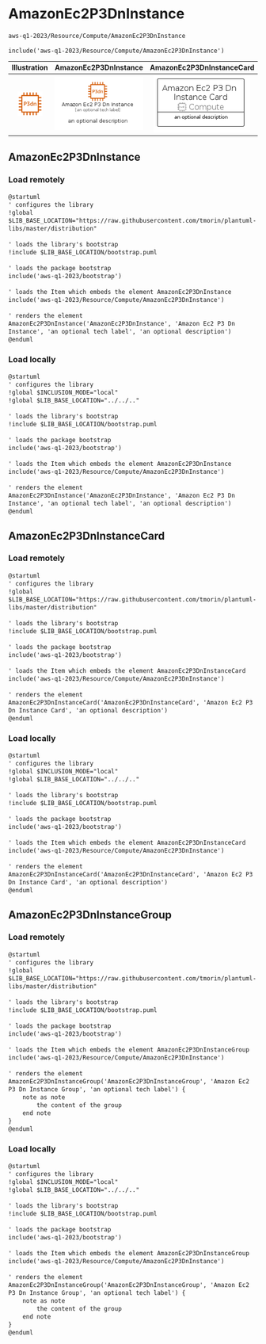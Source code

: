 # AmazonEc2P3DnInstance


```text
aws-q1-2023/Resource/Compute/AmazonEc2P3DnInstance
```

```text
include('aws-q1-2023/Resource/Compute/AmazonEc2P3DnInstance')
```



| Illustration | AmazonEc2P3DnInstance | AmazonEc2P3DnInstanceCard | AmazonEc2P3DnInstanceGroup |
| :---: | :---: | :---: | :---: |
| ![illustration for Illustration](../../../aws-q1-2023/Resource/Compute/AmazonEc2P3DnInstance.png) | ![illustration for AmazonEc2P3DnInstance](../../../aws-q1-2023/Resource/Compute/AmazonEc2P3DnInstance.Local.png) | ![illustration for AmazonEc2P3DnInstanceCard](../../../aws-q1-2023/Resource/Compute/AmazonEc2P3DnInstanceCard.Local.png) | ![illustration for AmazonEc2P3DnInstanceGroup](../../../aws-q1-2023/Resource/Compute/AmazonEc2P3DnInstanceGroup.Local.png) |




## AmazonEc2P3DnInstance

### Load remotely
```plantuml
@startuml
' configures the library
!global $LIB_BASE_LOCATION="https://raw.githubusercontent.com/tmorin/plantuml-libs/master/distribution"

' loads the library's bootstrap
!include $LIB_BASE_LOCATION/bootstrap.puml

' loads the package bootstrap
include('aws-q1-2023/bootstrap')

' loads the Item which embeds the element AmazonEc2P3DnInstance
include('aws-q1-2023/Resource/Compute/AmazonEc2P3DnInstance')

' renders the element
AmazonEc2P3DnInstance('AmazonEc2P3DnInstance', 'Amazon Ec2 P3 Dn Instance', 'an optional tech label', 'an optional description')
@enduml
```

### Load locally
```plantuml
@startuml
' configures the library
!global $INCLUSION_MODE="local"
!global $LIB_BASE_LOCATION="../../.."

' loads the library's bootstrap
!include $LIB_BASE_LOCATION/bootstrap.puml

' loads the package bootstrap
include('aws-q1-2023/bootstrap')

' loads the Item which embeds the element AmazonEc2P3DnInstance
include('aws-q1-2023/Resource/Compute/AmazonEc2P3DnInstance')

' renders the element
AmazonEc2P3DnInstance('AmazonEc2P3DnInstance', 'Amazon Ec2 P3 Dn Instance', 'an optional tech label', 'an optional description')
@enduml
```

## AmazonEc2P3DnInstanceCard

### Load remotely
```plantuml
@startuml
' configures the library
!global $LIB_BASE_LOCATION="https://raw.githubusercontent.com/tmorin/plantuml-libs/master/distribution"

' loads the library's bootstrap
!include $LIB_BASE_LOCATION/bootstrap.puml

' loads the package bootstrap
include('aws-q1-2023/bootstrap')

' loads the Item which embeds the element AmazonEc2P3DnInstanceCard
include('aws-q1-2023/Resource/Compute/AmazonEc2P3DnInstance')

' renders the element
AmazonEc2P3DnInstanceCard('AmazonEc2P3DnInstanceCard', 'Amazon Ec2 P3 Dn Instance Card', 'an optional description')
@enduml
```

### Load locally
```plantuml
@startuml
' configures the library
!global $INCLUSION_MODE="local"
!global $LIB_BASE_LOCATION="../../.."

' loads the library's bootstrap
!include $LIB_BASE_LOCATION/bootstrap.puml

' loads the package bootstrap
include('aws-q1-2023/bootstrap')

' loads the Item which embeds the element AmazonEc2P3DnInstanceCard
include('aws-q1-2023/Resource/Compute/AmazonEc2P3DnInstance')

' renders the element
AmazonEc2P3DnInstanceCard('AmazonEc2P3DnInstanceCard', 'Amazon Ec2 P3 Dn Instance Card', 'an optional description')
@enduml
```

## AmazonEc2P3DnInstanceGroup

### Load remotely
```plantuml
@startuml
' configures the library
!global $LIB_BASE_LOCATION="https://raw.githubusercontent.com/tmorin/plantuml-libs/master/distribution"

' loads the library's bootstrap
!include $LIB_BASE_LOCATION/bootstrap.puml

' loads the package bootstrap
include('aws-q1-2023/bootstrap')

' loads the Item which embeds the element AmazonEc2P3DnInstanceGroup
include('aws-q1-2023/Resource/Compute/AmazonEc2P3DnInstance')

' renders the element
AmazonEc2P3DnInstanceGroup('AmazonEc2P3DnInstanceGroup', 'Amazon Ec2 P3 Dn Instance Group', 'an optional tech label') {
    note as note
        the content of the group
    end note
}
@enduml
```

### Load locally
```plantuml
@startuml
' configures the library
!global $INCLUSION_MODE="local"
!global $LIB_BASE_LOCATION="../../.."

' loads the library's bootstrap
!include $LIB_BASE_LOCATION/bootstrap.puml

' loads the package bootstrap
include('aws-q1-2023/bootstrap')

' loads the Item which embeds the element AmazonEc2P3DnInstanceGroup
include('aws-q1-2023/Resource/Compute/AmazonEc2P3DnInstance')

' renders the element
AmazonEc2P3DnInstanceGroup('AmazonEc2P3DnInstanceGroup', 'Amazon Ec2 P3 Dn Instance Group', 'an optional tech label') {
    note as note
        the content of the group
    end note
}
@enduml
```

